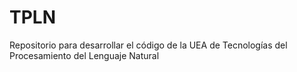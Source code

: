 # TPLN
Repositorio para desarrollar el código de la UEA de Tecnologías del Procesamiento del Lenguaje Natural
